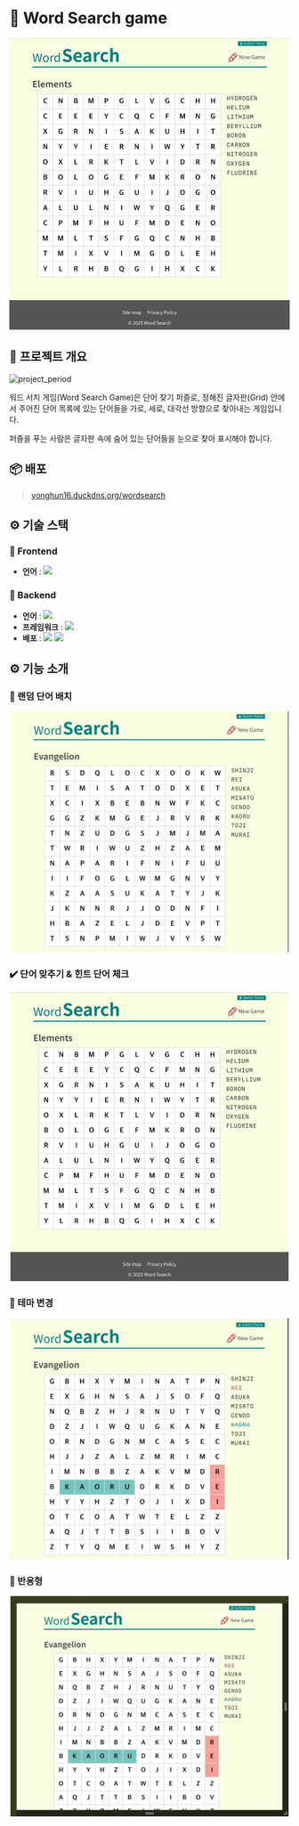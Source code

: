 # 🧩 Word Search game
<div align="center">
  <a href="https://yonghun16.duckdns.org/wordsearch/"><img src="https://github.com/yonghun16/wordsearch/blob/main/previews/preview.gif" width=600px /></a>
</div>

## 🧙 프로젝트 개요
![project_period](https://img.shields.io/badge/Project%20Period-2025--04--02%20~%202025--04--9-01807E)<br>

워드 서치 게임(Word Search Game)은 단어 찾기 퍼즐로, 정해진 글자판(Grid) 안에서 주어진 단어 목록에 있는 단어들을 가로, 세로, 대각선 방향으로 찾아내는 게임입니다. 

퍼즐을 푸는 사람은 글자판 속에 숨어 있는 단어들을 눈으로 찾아 표시해야 합니다.


## 📦 배포

> [yonghun16.duckdns.org/wordsearch](https://yonghun16.duckdns.org/wordsearch)


## ⚙️ 기술 스택
### 🎨 Frontend
- **언어** : <!-- JavaScript --><a href="https://www.ecma-international.org/"><img src="https://img.shields.io/badge/JavaScript-F7DF1E?style=flat&logo=JavaScript&logoColor=white" /></a>

### 🔐 Backend
- **언어** : <!-- Python --><a href="https://www.python.org/"><img src="https://img.shields.io/badge/Python-3776AB?style=flat&logo=Python&logoColor=white" /></a>
- **프레임워크** : <!-- FastAPI --><a href="https://fastapi.tiangolo.com/"><img src="https://img.shields.io/badge/FastAPI-009688?style=flat&logo=FastAPI&logoColor=white" /></a>
- **배포** : <!-- NGINX --><a href="https://www.nginx.com/"><img src="https://img.shields.io/badge/NGINX-009639?style=flat&logo=NGINX&logoColor=white" /></a> <!-- OCI --><a href="https://www.oracle.com/cloud/"><img src="https://img.shields.io/badge/OCI-F80000?style=flat&logo=Oracle&logoColor=white" /></a> 


## ⚙️ 기능 소개

### 🔀 랜덤 단어 배치
<div align="center">
  <img width=500 src="https://github.com/yonghun16/wordsearch/blob/main/previews/preview1.gif?raw=true" />
</div>

### ✔️ 단어 맞추기 & 힌트 단어 체크
<div align="center">
  <img width=500 src="https://github.com/yonghun16/wordsearch/blob/main/previews/preview.gif?raw=true" />
</div>

### 🎨 테마 변경
<div align="center">
  <img width=500 src="https://github.com/yonghun16/wordsearch/blob/main/previews/preview2.gif?raw=true" />
</div>

### 📱 반응형
<div align="center">
  <img width=500 src="https://github.com/yonghun16/wordsearch/blob/main/previews/preview3.gif?raw=true" />
</div>
